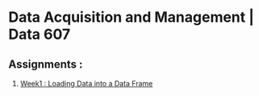 # Data Acquisition and Management | Data 607

## Assignments :
1. [Week1 : Loading Data into a Data Frame](DATA607S2020/Week1/week1_Aitelmouden.Rmd)

